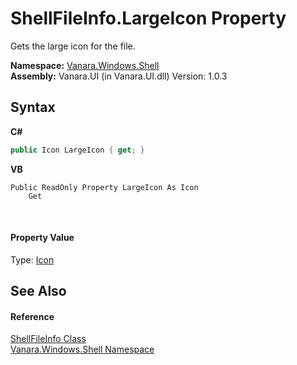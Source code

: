 # ShellFileInfo.LargeIcon Property 
 

Gets the large icon for the file.

**Namespace:**&nbsp;<a href="be182789-447d-1423-b31f-7fd1f1f04ab2">Vanara.Windows.Shell</a><br />**Assembly:**&nbsp;Vanara.UI (in Vanara.UI.dll) Version: 1.0.3

## Syntax

**C#**<br />
``` C#
public Icon LargeIcon { get; }
```

**VB**<br />
``` VB
Public ReadOnly Property LargeIcon As Icon
	Get
```

<br />

#### Property Value
Type: <a href="http://msdn2.microsoft.com/en-us/library/wkat843k" target="_blank">Icon</a>

## See Also


#### Reference
<a href="f8a3bef0-a27b-ff0c-db34-501e29265522">ShellFileInfo Class</a><br /><a href="be182789-447d-1423-b31f-7fd1f1f04ab2">Vanara.Windows.Shell Namespace</a><br />
